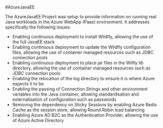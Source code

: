 #AzureJavaEE

The AzureJavaEE Project was setup to provide information on running real Java workloads in the Azure WebApp (Paas) environment.  It addresses specifically the following issues:
* Enabling continuous deployment to install Wildfly, allowing the use of the full JavaEE stack
* Enabling continuous deployment to update the Wildfly configuration files, allowing the use of container managed resources such as JDBC connection pools
* Enabling continuous deployment to place jar files in the Wilfly lib directory, allowing the use of container managed resources such as JDBC connection pools
* Enabling the relocation of the log directory to ensure it is where Azure expects it to be
* Enabling the passing of Connection Strings and other environment variables into the Java container, allowing standardisation and externalisation of configuration such as passwords
* Removing the dependency on Sticky Sessions by enabling Azure Redis Cache as the session store, allowing Round Robin load balancing
* Enabling Azure AD B2C as the Authentication Provider, allowing the use of Azure Active Directory